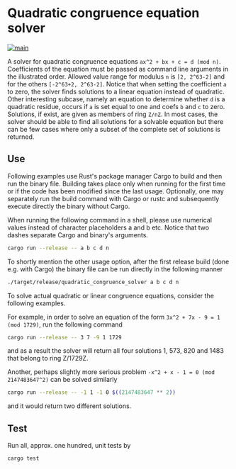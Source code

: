 # Quadratic congruence equation solver

[![main](https://github.com/elmomoilanen/Quadratic-congruence-solver/actions/workflows/main.yml/badge.svg)](https://github.com/elmomoilanen/Quadratic-congruence-solver/actions/workflows/main.yml)

A solver for quadratic congruence equations `ax^2 + bx + c = d (mod n)`. Coefficients of the equation must be passed as command line arguments in the illustrated order. Allowed value range for modulus `n` is `[2, 2^63-2]` and for the others `[-2^63+2, 2^63-2]`. Notice that when setting the coefficient `a` to zero, the solver finds solutions to a linear equation instead of quadratic. Other interesting subcase, namely an equation to determine whether `d` is a quadratic residue, occurs if `a` is set equal to one and coefs `b` and `c` to zero. Solutions, if exist, are given as members of ring `Z/nZ`. In most cases, the solver should be able to find all solutions for a solvable equation but there can be few cases where only a subset of the complete set of solutions is returned.

## Use ##
Following examples use Rust's package manager Cargo to build and then run the binary file. Building takes place only when running for the first time or if the code has been modified since the last usage. Optionally, one may separately run the build command with Cargo or rustc and subsequently execute directly the binary without Cargo.

When running the following command in a shell, please use numerical values instead of character placeholders a and b etc. Notice that two dashes separate Cargo and binary's arguments.

```Bash
cargo run --release -- a b c d n
```

To shortly mention the other usage option, after the first release build (done e.g. with Cargo) the binary file can be run directly in the following manner

```bash
./target/release/quadratic_congruence_solver a b c d n
```

To solve actual quadratic or linear congruence equations, consider the following examples.

For example, in order to solve an equation of the form `3x^2 + 7x - 9 = 1 (mod 1729)`, run the following command
```Bash
cargo run --release -- 3 7 -9 1 1729
```
and as a result the solver will return all four solutions 1, 573, 820 and 1483 that belong to ring Z/1729Z.

Another, perhaps slightly more serious problem `-x^2 + x - 1 = 0 (mod 2147483647^2)` can be solved similarly
```Bash
cargo run --release -- -1 1 -1 0 $((2147483647 ** 2))
```
and it would return two different solutions.

## Test ##

Run all, approx. one hundred, unit tests by
```Bash
cargo test
```
